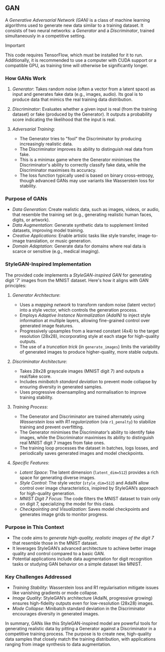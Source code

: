 
## GAN

A *Generative Adversarial Network (GAN)* is a class of machine learning algorithms used to generate
new data similar to a training dataset. It consists of two neural networks: a *Generator* and a *Discriminator*,
trained simultaneously in a competitive setting.

> [!IMPORTANT]
> This code requires TensorFlow, which must be installed for it to run. Additionally, it is recommended to
> use a computer with CUDA support or a compatible GPU, as training time will otherwise be significantly longer.


### How GANs Work

1. *Generator*: Takes random noise (often a vector from a latent space) as input and generates fake data
   (e.g., images, audio). Its goal is to produce data that mimics the real training data distribution.

2. *Discriminator*: Evaluates whether a given input is real (from the training dataset) or fake (produced
   by the Generator). It outputs a probability score indicating the likelihood that the input is real.

3. *Adversarial Training*:
   - The Generator tries to "fool" the Discriminator by producing increasingly realistic data.
   - The Discriminator improves its ability to distinguish real data from fake.
   - This is a minimax game where the Generator minimises the Discriminator's ability to correctly classify
     fake data, while the Discriminator maximises its accuracy.
   - The loss function typically used is based on binary cross-entropy, though advanced GANs may use variants
     like Wasserstein loss for stability.


### Purpose of GANs

- *Data Generation*: Create realistic data, such as images, videos, or audio, that resemble the training
  set (e.g., generating realistic human faces, digits, or artwork).
- *Data Augmentation*: Generate synthetic data to supplement limited datasets, improving model training.
- *Creative Applications*: Enable artistic tasks like style transfer, image-to-image translation, or music generation.
- *Domain Adaptation*: Generate data for domains where real data is scarce or sensitive (e.g., medical imaging).


### StyleGAN-Inspired Implementation

The provided code implements a *StyleGAN-inspired GAN* for generating digit '7' images from the MNIST dataset.
Here's how it aligns with GAN principles:

1. *Generator Architecture*:
   - Uses a *mapping network* to transform random noise (latent vector) into a style vector, which controls the
     generation process.
   - Employs *Adaptive Instance Normalization (AdaIN)* to inject style information at multiple layers, allowing
     fine-grained control over generated image features.
   - Progressively upsamples from a learned constant (4x4) to the target resolution (28x28), incorporating style
     at each stage for high-quality outputs.
   - The use of a *truncation trick* (in `generate_images`) limits the variability of generated images to produce
     higher-quality, more stable outputs.

2. *Discriminator Architecture*:
   - Takes 28x28 grayscale images (MNIST digit 7) and outputs a real/fake score.
   - Includes *minibatch standard deviation* to prevent mode collapse by ensuring diversity in generated samples.
   - Uses progressive downsampling and normalisation to improve training stability.

3. *Training Process*:
   - The Generator and Discriminator are trained alternately using *Wasserstein loss* with *R1 regularization*
     (via `r1_penalty`) to stabilize training and prevent overfitting.
   - The Generator minimises the Discriminator’s ability to identify fake images, while the Discriminator maximises
     its ability to distinguish real MNIST digit 7 images from fake ones.
   - The training loop processes the dataset in batches, logs losses, and periodically saves generated images and
     model checkpoints.

4. *Specific Features*:
   - *Latent Space*: The latent dimension (`latent_dim=512`) provides a rich space for generating diverse images.
   - *Style Control*: The style vector (`style_dim=512`) and AdaIN allow control over image characteristics,
     inspired by StyleGAN’s approach for high-quality generation.
   - *MNIST Digit 7 Focus*: The code filters the MNIST dataset to train only on digit 7, specializing the model
     for this class.
   - *Checkpointing and Visualization*: Saves model checkpoints and generates image grids to monitor progress.


### Purpose in This Context

- The code aims to *generate high-quality, realistic images of the digit 7* that resemble those in the MNIST dataset.
- It leverages StyleGAN’s advanced architecture to achieve better image quality and control compared to a basic GAN.
- Potential applications include data augmentation for digit recognition tasks or studying GAN behavior on a simple
  dataset like MNIST.


### Key Challenges Addressed

- *Training Stability*: Wasserstein loss and R1 regularisation mitigate issues like vanishing gradients or mode collapse.
- *Image Quality*: StyleGAN’s architecture (AdaIN, progressive growing) ensures high-fidelity outputs even for low-resolution
  (28x28) images.
- *Mode Collapse*: Minibatch standard deviation in the Discriminator encourages diversity in generated images.

In summary, GANs like this StyleGAN-inspired model are powerful tools for generating realistic data by pitting a Generator
against a Discriminator in a competitive training process. The purpose is to create new, high-quality data samples that
closely match the training distribution, with applications ranging from image synthesis to data augmentation.

